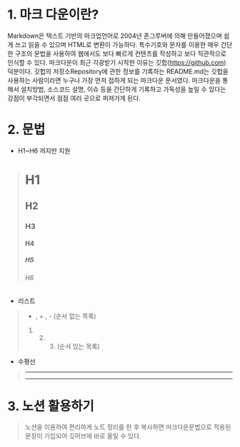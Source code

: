 # 1. 마크 다운이란?

Markdown은 텍스트 기반의 마크업언어로 2004년 존그루버에 의해 만들어졌으며 쉽게 쓰고 읽을 수 있으며 HTML로 변환이 가능하다. 특수기호와 문자를 이용한 매우 간단한 구조의 문법을 사용하여 웹에서도 보다 빠르게 컨텐츠를 작성하고 보다 직관적으로 인식할 수 있다. 마크다운이 최근 각광받기 시작한 이유는 깃헙(https://github.com) 덕분이다. 깃헙의 저장소Repository에 관한 정보를 기록하는 README.md는 깃헙을 사용하는 사람이라면 누구나 가장 먼저 접하게 되는 마크다운 문서였다. 마크다운을 통해서 설치방법, 소스코드 설명, 이슈 등을 간단하게 기록하고 가독성을 높일 수 있다는 강점이 부각되면서 점점 여러 곳으로 퍼져가게 된다.

# 2. 문법

* H1~H6 까지만 지원
> # H1
> ## H2
> ### H3
> #### H4
> ##### H5
> ###### H6

* 리스트
> * , + , - (순서 없는 목록)
> 1. 2. 3. (순서 있는 목록)

* 수평선
> - - -
> * * * 
# 3. 노션 활용하기
> 노션을 이용하여 편리하게 노트 정리를 한 후 복사하면 마크다운문법으로 적용된 문장이 기입되어 깃허브에 바로 올릴 수 있다.